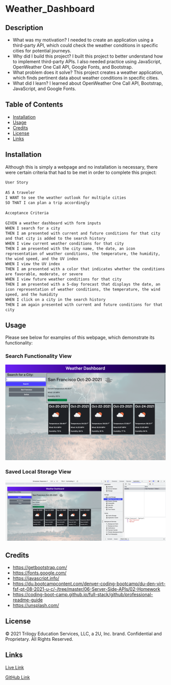 # Weather_Dashboard

## Description

- What was my motivation? I needed to create an application using a third-party API, which could check the weather conditions in specific cities for potential journeys.
- Why did I build this project? I built this project to better understand how to implement third-party APIs. I also needed practice using JavaScript, OpenWeather One Call API, Google Fonts, and Bootstrap.
- What problem does it solve? This project creates a weather application, which finds pertinent data about weather conditions in specific cities.
- What did I learn? I learned about OpenWeather One Call API, Bootstrap, JavaScript, and Google Fonts.

## Table of Contents

- [Installation](#installation)
- [Usage](#usage)
- [Credits](#credits)
- [License](#license)
- [Links](#links)

## Installation

Although this is simply a webpage and no installation is necessary, there were certain criteria that had to be met in order to complete this project:

    User Story

    AS A traveler
    I WANT to see the weather outlook for multiple cities
    SO THAT I can plan a trip accordingly

    Acceptance Criteria

    GIVEN a weather dashboard with form inputs
    WHEN I search for a city
    THEN I am presented with current and future conditions for that city and that city is added to the search history
    WHEN I view current weather conditions for that city
    THEN I am presented with the city name, the date, an icon representation of weather conditions, the temperature, the humidity, the wind speed, and the UV index
    WHEN I view the UV index
    THEN I am presented with a color that indicates whether the conditions are favorable, moderate, or severe
    WHEN I view future weather conditions for that city
    THEN I am presented with a 5-day forecast that displays the date, an icon representation of weather conditions, the temperature, the wind speed, and the humidity
    WHEN I click on a city in the search history
    THEN I am again presented with current and future conditions for that city

## Usage

Please see below for examples of this webpage, which demonstrate its functionality:

### Search Functionality View

![1](assets/images/1.png)

### Saved Local Storage View

![2](assets/images/2.png)

## Credits

- https://getbootstrap.com/
- https://fonts.google.com/
- https://javascript.info/
- https://du.bootcampcontent.com/denver-coding-bootcamp/du-den-virt-fsf-pt-08-2021-u-c/-/tree/master/06-Server-Side-APIs/02-Homework
- https://coding-boot-camp.github.io/full-stack/github/professional-readme-guide
- https://unsplash.com/

## License

© 2021 Trilogy Education Services, LLC, a 2U, Inc. brand. Confidential and Proprietary. All Rights Reserved.

## Links

[Live Link](https://carlincb.github.io/Weather_Dashboard/)

[GitHub Link](https://github.com/carlincb/Weather_Dashboard)

